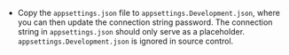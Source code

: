 - Copy the `appsettings.json` file to `appsettings.Development.json`,
where you can then update the connection string password. The connection
string in `appsettings.json` should only serve as a placeholder.
`appsettings.Development.json` is ignored in source control.